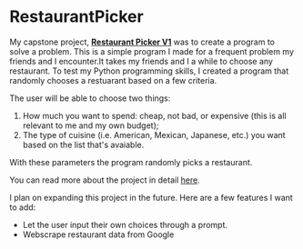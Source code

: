 # RestaurantPicker

My capstone project, [**Restaurant Picker V1**](https://github.com/kellyjadams/RestaurantPicker/blob/main/version1) was to create a program to solve a problem. This is a simple program I made for a frequent problem my friends and I encounter.It takes my friends and I a while to choose any restaurant. To test my Python programming skills, I created a program that randomly chooses a restuarant based on a few criteria.

The user will be able to choose two things:
1. How much you want to spend: cheap, not bad, or expensive (this is all relevant to me and my own budget);
2. The type of cuisine (i.e. American, Mexican, Japanese, etc.) you want based on the list that's avaiable.

With these parameters the program randomly picks a restaurant.

You can read more about the project in detail [here](https://www.kellyjadams.com/post/restaurant-picker-project).

I plan on expanding this project in the future. Here are a few features I want to add:
- Let the user input their own choices through a prompt.
- Webscrape restaurant data from Google
